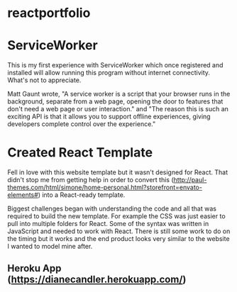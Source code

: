 # reactportfolio

# ServiceWorker
This is my first experience with ServiceWorker which once registered and installed will allow running this program without internet connectivity.  What's not to appreciate. 

Matt Gaunt wrote, "A service worker is a script that your browser runs in the background, separate from a web page, opening the door to features that don't need a web page or user interaction." and "The reason this is such an exciting API is that it allows you to support offline experiences, giving developers complete control over the experience."

# Created React Template
Fell in love with this website template but it wasn't designed for React.  That didn't stop me from getting help in order to convert this (http://paul-themes.com/html/simone/home-personal.html?storefront=envato-elements#) into a React-ready template. 

Biggest challenges began with understanding the code and all that was required to build the new template.  For example the CSS was just easier to pull into multiple folders for React.  Some of the syntax was written in JavaScript and needed to work with React.  There is still some work to do on the timing but it works and the end product looks very similar to the website I wanted to model mine after.

## Heroku App (https://dianecandler.herokuapp.com/)

